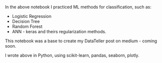In the above notebook I practiced ML methods for classification, such as:
* Logistic Regression
* Decision Tree
* Random Forest
* ANN - keras
and theirs regularization methods.

This notebook was a base to create my DataTeller post on medium - coming soon.

I wrote above in Python, using scikit-learn, pandas, seaborn, plotly.
